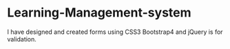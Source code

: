 # Learning-Management-system
I have designed and created forms using CSS3 Bootstrap4 and jQuery is for validation.
